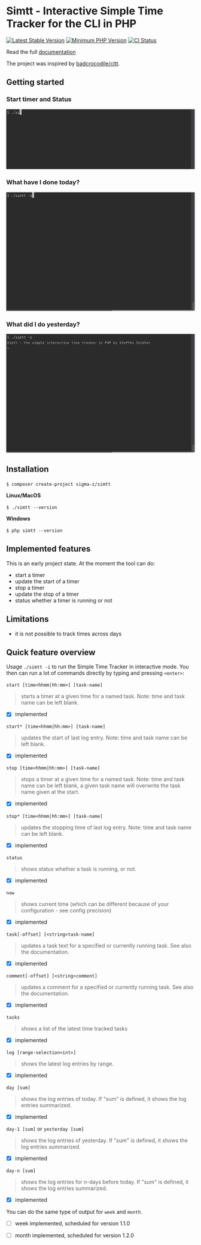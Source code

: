 # Simtt - Interactive Simple Time Tracker for the CLI in PHP

[![Latest Stable Version](https://img.shields.io/packagist/v/sigma-z/simtt.svg?style=flat-square)](https://packagist.org/packages/sigma-z/simtt)
[![Minimum PHP Version](https://img.shields.io/badge/php-%3E%3D%207.2-8892BF.svg?style=flat-square)](https://php.net/)
[![CI Status](https://github.com/sigma-z/simtt/workflows/Continuous%20Integration/badge.svg)](https://github.com/sigma-z/simtt/actions)

Read the full [documentation](https://github.com/sigma-z/simtt/blob/master/docs/documentation.md)

The project was inspired by [badcrocodile/cltt](https://github.com/badcrocodile/cltt).


## Getting started

### Start timer and Status

![Start timer and Status](https://github.com/sigma-z/simtt/raw/master/docs/assets/start_timer_and_status.gif)


### What have I done today?

![day and day sum](https://github.com/sigma-z/simtt/raw/master/docs/assets/day_and_day_sum.gif)


### What did I do yesterday?

![yesterday and yesterday sum](https://github.com/sigma-z/simtt/raw/master/docs/assets/yesterday_and_yesterday_sum.gif)


## Installation

`$ composer create-project sigma-z/simtt`

**Linux/MacOS**

`$ ./simtt --version`

**Windows**

`$ php simtt --version`


## Implemented features

This is an early project state. At the moment the tool can do:
- start a timer
- update the start of a timer
- stop a timer
- update the stop of a timer
- status whether a timer is running or not


## Limitations

- it is not possible to track times across days


## Quick feature overview

Usage `./simtt -i` to run the Simple Time Tracker in interactive mode.
 You then can run a lot of commands directly by typing and pressing `<enter>`:

`start [time<hhmm|hh:mm>] [task-name]`
> starts a timer at a given time for a named task. Note: time and task name can be left blank.
- [x] implemented

`start* [time<hhmm|hh:mm>] [task-name]`
> updates the start of last log entry. Note: time and task name can be left blank.
- [x] implemented

`stop [time<hhmm|hh:mm>] [task-name]`
> stops a timer at a given time for a named task. Note: time and task name can be left blank, a given task name will overwrite the task name given at the start.
- [x] implemented

`stop* [time<hhmm|hh:mm>] [task-name]`
> updates the stopping time of last log entry. Note: time and task name can be left blank.
- [x] implemented

`status`
> shows status whether a task is running, or not.
- [x] implemented

`now`
> shows current time (which can be different because of your configuration - see config precision)
- [x] implemented

`task[-offset] [<string>task-name]`
> updates a task text for a specified or currently running task. See also the documentation.
- [x] implemented

`comment[-offset] [<string>comment]`
> updates a comment for a specified or currently running task. See also the documentation.
- [x] implemented

`tasks`
> shows a list of the latest time tracked tasks
- [x] implemented

`log [range-selection<int>]`
> shows the latest log entries by range.
- [x] implemented

`day [sum]`
> shows the log entries of today. If "sum" is defined, it shows the log entries summarized.
- [x] implemented

`day-1 [sum]` or `yesterday [sum]`
> shows the log entries of yesterday. If "sum" is defined, it shows the log entries summarized.
- [x] implemented

`day-n [sum]`
> shows the log entries for n-days before today. If "sum" is defined, it shows the log entries summarized.
- [x] implemented

You can do the same type of output for `week` and `month`.
- [ ] week implemented, scheduled for version 1.1.0
- [ ] month implemented, scheduled for version 1.2.0

